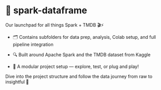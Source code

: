# 📁 spark-dataframe

Our launchpad for all things Spark + TMDB 🎬⚡

- 🗂️ Contains subfolders for data prep, analysis, Colab setup, and full pipeline integration

- 🔍 Built around Apache Spark and the TMDB dataset from Kaggle

- 🧱 A modular project setup — explore, test, or plug and play!

Dive into the project structure and follow the data journey from raw to insightful 🚀
